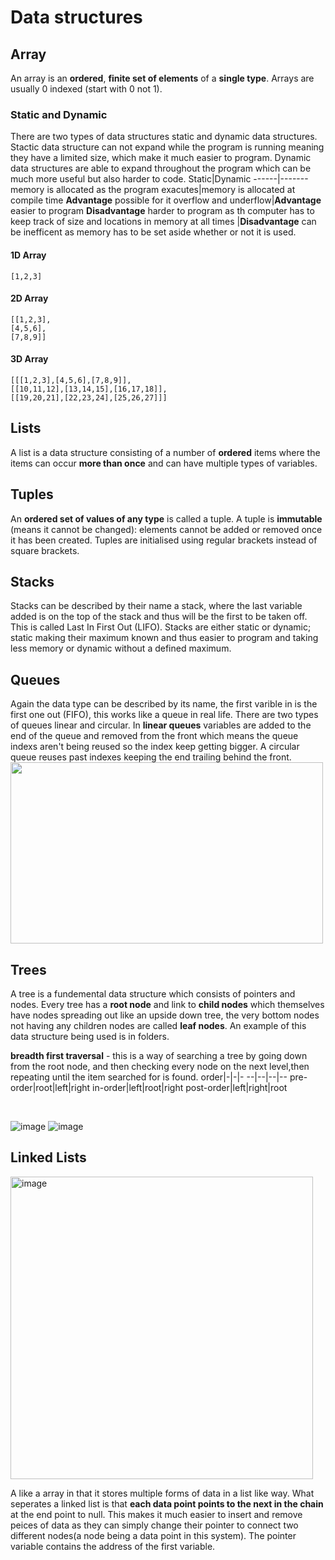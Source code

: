 # Data structures
## Array
An array is an **ordered**, **finite set of elements** of a **single type**. Arrays are usually 0 indexed (start with 0 not 1).
<br>
### Static and Dynamic
There are two types of data structures static and dynamic data structures. Stactic data structure can not expand while the program is running meaning they have a limited size, which make it much easier to program. Dynamic data structures are able to expand throughout the program which can be much more useful but also harder to code.
Static|Dynamic
------|-------
memory is allocated as the program exacutes|memory is allocated at compile time
**Advantage** possible for it overflow and underflow|**Advantage** easier to program
**Disadvantage** harder to program as th computer has to keep track of size and locations in memory at all times |**Disadvantage** can be inefficent as memory has to be set aside whether or not it is used.

#### 1D Array
```
[1,2,3]
```
#### 2D Array
```
[[1,2,3],
[4,5,6],
[7,8,9]]
```
#### 3D Array
```
[[[1,2,3],[4,5,6],[7,8,9]],
[[10,11,12],[13,14,15],[16,17,18]],
[[19,20,21],[22,23,24],[25,26,27]]]
```
## Lists
A list is a data structure consisting of a number of **ordered** items where the items can occur **more than once** and can have multiple types of variables.  
## Tuples
An ​**ordered set of values of any type**​ is called a tuple. A tuple is ​**immutable**​ (means it cannot be changed)​: elements cannot be added or removed once it has been created. Tuples are initialised using regular brackets instead of square brackets.

## Stacks
Stacks can be described by their name a stack, where the last variable added is on the top of the stack and thus will be the first to be taken off. This is called  Last In First Out (LIFO). Stacks are either static or dynamic; static making their maximum known and thus easier to program and taking less memory or dynamic without a defined maximum.

## Queues
Again the data type can be described by its name, the first varible in is the first one out (FIFO), this works like a queue in real life. There are two types of queues linear and circular. In **linear queues** variables are added to the end of the queue and removed from the front which means the queue indexs aren't being reused so the index keep getting bigger. A circular queue reuses past indexes keeping the end trailing behind the front.
<br>
<img src=https://user-images.githubusercontent.com/90515435/167304259-265d3057-531d-4a75-b48f-e87b065aacdf.png height=290 width=500 >

## Trees
A tree is a fundemental data structure which consists of pointers and nodes. Every tree has a **root node** and link to **child nodes** which themselves have nodes spreading out like an upside down tree, the very bottom nodes not having any children nodes are called **leaf nodes**. An example of this data structure being used is in folders.

**breadth first traversal** - this is a way of searching a tree by going down from the root node, and then checking every node on the next level,then repeating until the item searched for is found.
order|-|-|-
--|--|--|--
pre-order|root|left|right
in-order|left|root|right
post-order|left|right|root

<br>

![image](https://user-images.githubusercontent.com/90515435/168256336-0c3e8ef3-5280-4b05-abb3-adc3c982d5c1.png)
![image](https://user-images.githubusercontent.com/90515435/168830996-401d89a4-3933-4569-a99a-2f0ce64cf691.png)

## Linked Lists
<img width="484" alt="image" src="https://user-images.githubusercontent.com/90515435/208179014-04eac745-3c20-4d33-ab93-d4773c582998.png">

A like a array in that it stores multiple forms of data in a list like way. What seperates a linked list is that **each data point points to the next in the chain** at the end point to null. This makes it much easier to insert and remove peices of data as they can simply change their pointer to connect two different nodes(a node being a data point in this system). The pointer variable contains the address of the first variable.
